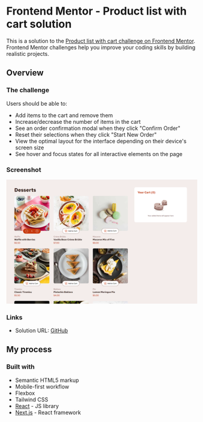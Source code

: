 # Frontend Mentor - Product list with cart solution

This is a solution to the [Product list with cart challenge on Frontend Mentor](https://www.frontendmentor.io/challenges/product-list-with-cart-5MmqLVAp_d). Frontend Mentor challenges help you improve your coding skills by building realistic projects. 

## Overview

### The challenge

Users should be able to:

- Add items to the cart and remove them
- Increase/decrease the number of items in the cart
- See an order confirmation modal when they click "Confirm Order"
- Reset their selections when they click "Start New Order"
- View the optimal layout for the interface depending on their device's screen size
- See hover and focus states for all interactive elements on the page

### Screenshot

![](public/assets/images/screenshot.png)

### Links

- Solution URL: [GitHub](https://github.com/ft-manchon/product-list-frontend-mentor)
<!-- - Live Site URL: [Add live site URL here](https://your-live-site-url.com) -->

## My process

### Built with

- Semantic HTML5 markup
- Mobile-first workflow
- Flexbox
- Tailwind CSS
- [React](https://reactjs.org/) - JS library
- [Next.js](https://nextjs.org/) - React framework

<!-- ## Author

- Website - [Add your name here](https://www.your-site.com)
- Frontend Mentor - [@yourusername](https://www.frontendmentor.io/profile/yourusername)
- Twitter - [@yourusername](https://www.twitter.com/yourusername) -->